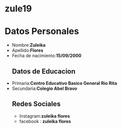 # zule19 

<h1>Datos Personales</h1>
<ul><li>Nombre:<strong>Zuleika</strong>
<li>Apellido:<strong>Flores</strong>
<li>Fecha de nacimiento:<strong>15/09/2000</strong></li>


<h2>Datos de Educacion</h2>
<li>Primaria:<strong>Centro Educativo Basico General Rio Rita</strong>
<li>Secundaria:<strong>Colegio Abel Bravo</strong></li>

<h2>Redes Sociales</h2>
<ul><li>Instagram:<strong>zuleika flores</strong>
<li>facebook :<strong> zuleika flores</strong>
